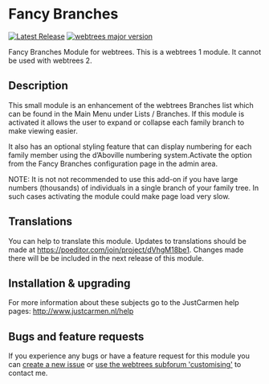 Fancy Branches
====================

[![Latest Release](https://img.shields.io/github/release/JustCarmen/fancy_branches.svg)](https://github.com/JustCarmen/fancy_branches/releases/latest)
[![webtrees major version](https://img.shields.io/badge/webtrees-v1.x-green)](https://webtrees.github.io/download/)

Fancy Branches Module for webtrees. This is a webtrees 1 module. It cannot be used with webtrees 2.

Description
-----------
This small module is an enhancement of the webtrees Branches list which can be found in the Main Menu  under Lists / Branches. If this module is activated  it allows the user to expand or collapse each family branch to make viewing easier.

It also has an optional styling feature that can display numbering for each family member using the d’Aboville numbering system.Activate the option from the Fancy Branches configuration page in the admin area.

NOTE: It is not not recommended to use this add-on if you have large numbers (thousands) of individuals in a single branch of your family tree. In such cases activating the module could make page load very slow.

Translations
------------
You can help to translate this module. Updates to translations should be made at https://poeditor.com/join/project/dVhgM18be1. Changes made there will be be included in the next release of this module.

Installation & upgrading
---------------------------------------
For more information about these subjects go to the JustCarmen help pages: http://www.justcarmen.nl/help

Bugs and feature requests
-------------------------
If you experience any bugs or have a feature request for this module you can [create a new issue](https://github.com/JustCarmen/fancy_branches/issues?state=open) or [use the webtrees subforum 'customising'](http://www.webtrees.net/index.php/en/forum/4-customising) to contact me.

